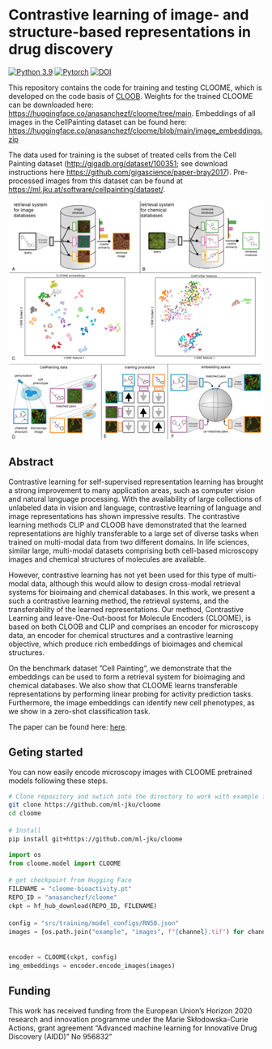 # Contrastive learning of image- and structure-based representations in drug discovery

[![Python 3.9](https://img.shields.io/badge/Python-3.9-blue.svg)](https://www.python.org/downloads/release/python-390/)
[![Pytorch](https://img.shields.io/badge/PyTorch-1.9-red.svg)](https://pytorch.org/get-started/previous-versions/)
[![DOI](https://zenodo.org/badge/506966028.svg)](https://zenodo.org/badge/latestdoi/506966028)


This repository contains the code for training and testing CLOOME, which is developed on the code basis of [CLOOB](https://github.com/ml-jku/cloob). Weights for the trained CLOOME can be downloaded here: https://huggingface.co/anasanchezf/cloome/tree/main.
Embeddings of all images in the CellPainting dataset can be found here: https://huggingface.co/anasanchezf/cloome/blob/main/image_embeddings.zip

The data used for training is the subset of treated cells from the Cell Painting dataset (http://gigadb.org/dataset/100351; see download instructions here https://github.com/gigascience/paper-bray2017). Pre-processed images from this dataset can be found at https://ml.jku.at/software/cellpainting/dataset/. 

![plot](cloome_fig.png)

## Abstract
Contrastive learning for self-supervised representation learning has brought a strong improvement to many application areas, such as computer vision and natural language processing. With the availability of large collections of unlabeled data in vision and language, contrastive learning of language and image representations has shown impressive results. The contrastive learning methods CLIP and CLOOB have demonstrated that the learned representations are highly transferable to a large set of diverse tasks when trained on multi-modal data from two different domains. In life sciences, similar large, multi-modal datasets comprising both cell-based microscopy images and chemical structures of molecules are available.

However, contrastive learning has not yet been used for this type of multi-modal data, although this would allow to design cross-modal retrieval systems for bioimaing and chemical databases. In this work, we present a such a contrastive learning method, the retrieval systems, and the transferability of the learned representations. Our method, Contrastive Learning and leave-One-Out-boost for Molecule Encoders (CLOOME), is based on both CLOOB and CLIP and comprises an encoder for microscopy data, an encoder for chemical structures and a contrastive learning objective, which produce rich embeddings of bioimages and chemical structures. 

On the benchmark dataset ”Cell Painting”, we demonstrate that the embeddings can be used to form a retrieval system for bioimaging and chemical databases. We also show that CLOOME learns transferable representations by performing linear probing for activity prediction tasks. Furthermore, the image embeddings can identify new cell phenotypes, as we show in a zero-shot classification task. 

The paper can be found here: [here](https://www.nature.com/articles/s41467-023-42328-w).


## Geting started
You can now easily encode microscopy images with CLOOME pretrained models following these steps.

```bash
# Clone repository and swtich into the directory to work with example files and config
git clone https://github.com/ml-jku/cloome
cd cloome

# Install 
pip install git+https://github.com/ml-jku/cloome
```

```python
import os
from cloome.model import CLOOME

# get checkpoint from Hugging Face
FILENAME = "cloome-bioactivity.pt"
REPO_ID = "anasanchezf/cloome"
ckpt = hf_hub_download(REPO_ID, FILENAME)

config = "src/training/model_configs/RN50.json"
images = [os.path.join("example", "images", f"{channel}.tif") for channel in ["Mito", "ERSyto", "ERSytoBleed", "Ph_golgi", "Hoechst"]]


encoder = CLOOME(ckpt, config)
img_embeddings = encoder.encode_images(images)
```

## Funding
This work has received funding from the European Union’s Horizon 2020 research and innovation programme under the Marie Skłodowska-Curie Actions, grant agreement “Advanced machine learning for Innovative Drug Discovery (AIDD)” No 956832”